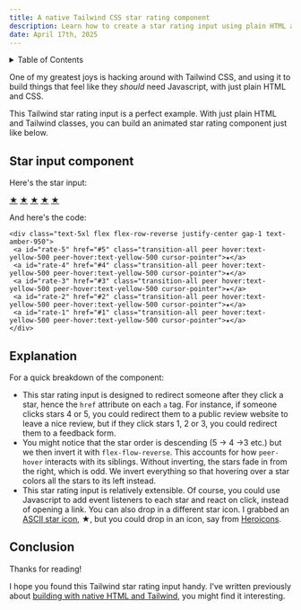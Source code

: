 ```yaml
---
title: A native Tailwind CSS star rating component
description: Learn how to create a star rating input using plain HTML and Tailwind CSS. This Tailwind star rating input is flexible and very portable.
date: April 17th, 2025
---
```


<details class='bg-stone-100 px-3 py-1 border border-stone-200 rounded-sm italic'>
<summary>Table of Contents</summary>
<aside markdown="1">
* seed list
{:toc}
</aside>
</details>

One of my greatest joys is hacking around with Tailwind CSS, and using it to build things that feel like they _should_ need Javascript, with just plain HTML and CSS.

This Tailwind star rating input is a perfect example. With just plain HTML and Tailwind classes, you can build an animated star rating component just like below.

## Star input component

Here's the star input:

<div class="mt-8 text-5xl flex flex-row-reverse justify-center gap-1 text-amber-950 [&>*]:after:content-[''] [&>*]:no-underline">
  <a id="rate-5" href="#5" class="transition-all peer hover:text-yellow-500 peer-hover:text-yellow-500 cursor-pointer">★</a>
  <a id="rate-4" href="#4" class="transition-all peer hover:text-yellow-500 peer-hover:text-yellow-500 cursor-pointer">★</a>
  <a id="rate-3" href="#3" class="transition-all peer hover:text-yellow-500 peer-hover:text-yellow-500 cursor-pointer">★</a>
  <a id="rate-2" href="#2" class="transition-all peer hover:text-yellow-500 peer-hover:text-yellow-500 cursor-pointer">★</a>
  <a id="rate-1" href="#1" class="transition-all peer hover:text-yellow-500 peer-hover:text-yellow-500 cursor-pointer">★</a>
</div>

And here's the code:

```erb
<div class="text-5xl flex flex-row-reverse justify-center gap-1 text-amber-950">
 <a id="rate-5" href="#5" class="transition-all peer hover:text-yellow-500 peer-hover:text-yellow-500 cursor-pointer">★</a>
 <a id="rate-4" href="#4" class="transition-all peer hover:text-yellow-500 peer-hover:text-yellow-500 cursor-pointer">★</a>
 <a id="rate-3" href="#3" class="transition-all peer hover:text-yellow-500 peer-hover:text-yellow-500 cursor-pointer">★</a>
 <a id="rate-2" href="#2" class="transition-all peer hover:text-yellow-500 peer-hover:text-yellow-500 cursor-pointer">★</a>
 <a id="rate-1" href="#1" class="transition-all peer hover:text-yellow-500 peer-hover:text-yellow-500 cursor-pointer">★</a>
</div>
```

## Explanation

For a quick breakdown of the component:

- This star rating input is designed to redirect someone after they click a star, hence the `href` attribute on each `a` tag. For instance, if someone clicks stars 4 or 5, you could redirect them to a public review website to leave a nice review, but if they click stars 1, 2 or 3, you could redirect them to a feedback form.
- You might notice that the star order is descending (5 → 4 →3 etc.) but we then invert it with `flex-flow-reverse`. This accounts for how `peer-hover` interacts with its siblings. Without inverting, the stars fade in from the right, which is odd. We invert everything so that hovering over a star colors all the stars to its left instead.
- This star rating input is relatively extensible. Of course, you could use Javascript to add event listeners to each star and react on click, instead of opening a link. You can also drop in a different star icon. I grabbed an [ASCII star icon](https://www.alt-codes.net/star_alt_code.php), ★, but you could drop in an icon, say from [Heroicons](https://heroicons.com).

## Conclusion

Thanks for reading!

I hope you found this Tailwind star rating input handy. I've written previously about [building with native HTML and Tailwind](/blog/cool-native-html-elements), you might find it interesting.
